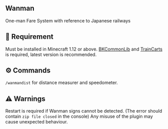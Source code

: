 ## Wanman
 One-man Fare System with reference to Japanese railways
 

## 🔗 Requirement
Must be installed in Minecraft 1.12 or above.
[BKCommonLib](https://www.spigotmc.org/resources/bkcommonlib.39590/history) and [TrainCarts](https://www.spigotmc.org/resources/traincarts.39592/history) is required, latest version is recommended.


## ⚙️ Commands
`/wanmandist` for distance measurer and speedometer.

## ⚠️ Warnings
Restart is required if Wanman signs cannot be detected. (The error should contain `zip file closed` in the console)
Any misuse of the plugin may cause unexpected behaviour.
